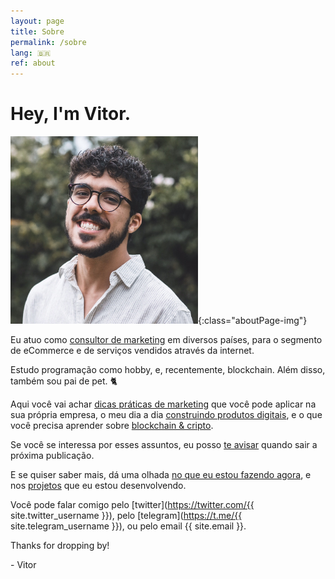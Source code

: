 ```yaml
---
layout: page
title: Sobre
permalink: /sobre
lang: 🇧🇷
ref: about
---
```

# Hey, I'm Vitor.

![Vitor sorrindo pra você](/assets/img/vitor-profile-square.jpg "Vitor Acacio"){:class="aboutPage-img"}

Eu atuo como [consultor de marketing](/servicos) em diversos países, para o segmento de eCommerce e de serviços vendidos através da internet.

Estudo programação como hobby, e, recentemente, blockchain. Além disso, também sou pai de pet. 🐈

Aqui você vai achar [dicas práticas de marketing](/marketing-br) que <span class="highlight">você pode aplicar</span> na sua própria empresa, o <span class="highlight">meu dia a dia</span> [construindo produtos digitais](onlinebusiness-br), e o que <span class="highlight">você precisa aprender</span> sobre [blockchain & cripto](/blockchain-br).

Se você se interessa por esses assuntos, eu posso [te avisar](#) quando sair a próxima publicação.

E se quiser saber mais, dá uma olhada [no que eu estou fazendo agora](/agora), e nos [projetos](/projetos) que eu estou desenvolvendo.

Você pode falar comigo pelo [twitter](https://twitter.com/{{ site.twitter_username }}), pelo [telegram](https://t.me/{{ site.telegram_username }}), ou pelo email {{ site.email }}.

Thanks for dropping by!

\- Vitor

